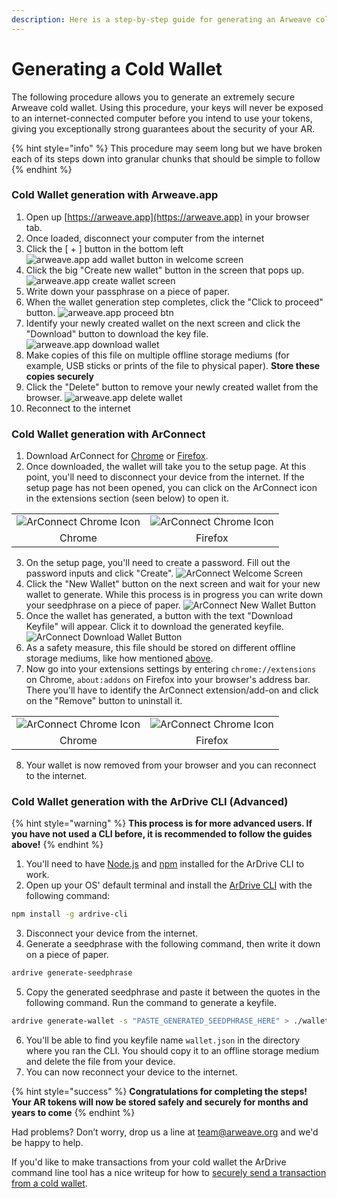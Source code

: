 ```yaml
---
description: Here is a step-by-step guide for generating an Arweave cold wallet
---
```


# Generating a Cold Wallet

The following procedure allows you to generate an extremely secure Arweave cold wallet. Using this procedure, your keys will never be exposed to an internet-connected computer before you intend to use your tokens, giving you exceptionally strong guarantees about the security of your AR.

{% hint style="info" %}
This procedure may seem long but we have broken each of its steps down into granular chunks that should be simple to follow
{% endhint %}

### Cold Wallet generation with Arweave.app

1. Open up [https://arweave.app](https://arweave.app) in your browser tab.
2. Once loaded, disconnect your computer from the internet
3. Click the \[ + ] button in the bottom left&#x20;
   ![arweave.app add wallet button in welcome screen](<../.gitbook/assets/cold_wallet_arweave_app_plus.png>)
4. Click the big "Create new wallet" button in the screen that pops up.
   ![arweave.app create wallet screen](<../.gitbook/assets/cold_wallet_arweave_app_create_btn.png>)
5. Write down your passphrase on a piece of paper.
6. When the wallet generation step completes, click the "Click to proceed" button.
   ![arweave.app proceed btn](<../.gitbook/assets/cold_wallet_arweave_app_proceed_btn.png>)
7. Identify your newly created wallet on the next screen and click the "Download" button to download the key file.
   ![arweave.app download wallet](<../.gitbook/assets/cold_wallet_arweave_app_download_wallet.png>)
8. Make copies of this file on multiple offline storage mediums (for example, USB sticks or prints of the file to physical paper). **Store these copies securely**
9.  Click the "Delete" button to remove your newly created wallet from the browser.
    ![arweave.app delete wallet](<../.gitbook/assets/cold_wallet_arweave_app_delete_wallet.png>)
10. Reconnect to the internet

### Cold Wallet generation with ArConnect

1. Download ArConnect for [Chrome](https://chrome.google.com/webstore/detail/arconnect/einnioafmpimabjcddiinlhmijaionap) or [Firefox](https://addons.mozilla.org/en-US/firefox/addon/arconnect/).
2. Once downloaded, the wallet will take you to the setup page. At this point, you'll need to disconnect your device from the internet. If the setup page has not been opened, you can click on the ArConnect icon in the extensions section (seen below) to open it.
<table>
  <tr>
    <td>
      <img src="../.gitbook/assets/arconnect_chrome_extensions_list.png" alt="ArConnect Chrome Icon" />
    </td>
    <td>
      <img src="../.gitbook/assets/arconnect_firefox_extensions_list.png" alt="ArConnect Chrome Icon" />
    </td>
  </tr>
  <tr>
    <td style="text-align: center;">Chrome</td>
    <td style="text-align: center;">Firefox</td>
  </tr>
</table>

3. On the setup page, you'll need to create a password. Fill out the password inputs and click "Create".
![ArConnect Welcome Screen](<../.gitbook/assets/arconnect_welcome_screen.png>)
4. Click the "New Wallet" button on the next screen and wait for your new wallet to generate. While this process is in progress you can write down your seedphrase on a piece of paper.
![ArConnect New Wallet Button](<../.gitbook/assets/arconnect_welcome_new_wallet.png>)
5. Once the wallet has generated, a button with the text "Download Keyfile" will appear. Click it to download the generated keyfile.
![ArConnect Download Wallet Button](<../.gitbook/assets/arconnect_download_keyfile.png>)
6. As a safety measure, this file should be stored on different offline storage mediums, like how mentioned [above](#cold-wallet-generation-with-arweaveapp).
7. Now go into your extensions settings by entering `chrome://extensions` on Chrome, `about:addons` on Firefox into your browser's address bar. There you'll have to identify the ArConnect extension/add-on and click on the "Remove" button to uninstall it.
<table>
  <tr>
    <td>
      <img src="../.gitbook/assets/arconnect_chrome_remove.png" alt="ArConnect Chrome Icon" />
    </td>
    <td>
      <img src="../.gitbook/assets/arconnect_firefox_remove.png" alt="ArConnect Chrome Icon" />
    </td>
  </tr>
  <tr>
    <td style="text-align: center;">Chrome</td>
    <td style="text-align: center;">Firefox</td>
  </tr>
</table>

8. Your wallet is now removed from your browser and you can reconnect to the internet.

### Cold Wallet generation with the ArDrive CLI (Advanced)

{% hint style="warning" %}
**This process is for more advanced users. If you have not used a CLI before, it is recommended to follow the guides above!**
{% endhint %}

1. You'll need to have [Node.js](https://nodejs.org/) and [npm](https://docs.npmjs.com/cli/v9/) installed for the ArDrive CLI to work.
2. Open up your OS' default terminal and install the [ArDrive CLI](https://www.npmjs.com/package/ardrive-cli) with the following command:
```sh
npm install -g ardrive-cli
```
3. Disconnect your device from the internet.
4. Generate a seedphrase with the following command, then write it down on a piece of paper.
```sh
ardrive generate-seedphrase
```
5. Copy the generated seedphrase and paste it between the quotes in the following command. Run the command to generate a keyfile.
```sh
ardrive generate-wallet -s "PASTE_GENERATED_SEEDPHRASE_HERE" > ./wallet.json
```
6. You'll be able to find you keyfile name `wallet.json` in the directory where you ran the CLI. You should copy it to an offline storage medium and delete the file from your device.
7. You can now reconnect your device to the internet.

{% hint style="success" %}
**Congratulations for completing the steps! Your AR tokens will now be stored safely and securely for months and years to come**
{% endhint %}

Had problems? Don’t worry, drop us a line at [team@arweave.org](mailto:team@arweave.org) and we'd be happy to help.

If you'd like to make transactions from your cold wallet the ArDrive command line tool has a nice writeup for how to [securely send a transaction from a cold wallet](https://github.com/ardriveapp/ardrive-cli#cold-tx).
